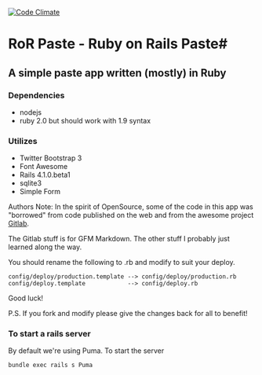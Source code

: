 [![Code Climate](https://codeclimate.com/github/nacengineer/ror_paste.png)](https://codeclimate.com/github/nacengineer/ror_paste)

# RoR Paste - Ruby on Rails Paste#
## A simple paste app written (mostly) in Ruby ##
### Dependencies ###
- nodejs
- ruby 2.0 but should work with 1.9 syntax

### Utilizes
- Twitter Bootstrap 3
- Font Awesome
- Rails 4.1.0.beta1
- sqlite3
- Simple Form

Authors Note:
In the spirit of OpenSource, some of the code in this app was "borrowed" from code published on the web and from the awesome project [Gitlab](http://gitlab.org/). 

The Gitlab stuff is for GFM Markdown. The other stuff I probably just learned along the way.

You should rename the following to .rb and modify to suit your deploy.

```
config/deploy/production.template --> config/deploy/production.rb
config/deploy.template            --> config/deploy.rb
```

Good luck!

P.S. If you fork and modify please give the changes back for all to benefit!

### To start a rails server

By default we're using Puma. To start the server

```sh
bundle exec rails s Puma
```


